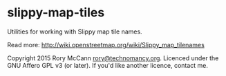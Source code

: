 # slippy-map-tiles

Utilities for working with Slippy map tile names.

Read more: http://wiki.openstreetmap.org/wiki/Slippy_map_tilenames

Copyright 2015 Rory McCann <rory@technomancy.org>. Licenced under the GNU Affero GPL v3 (or later). If you'd like another licence, contact me.
